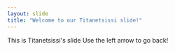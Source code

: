 ```yaml
---
layout: slide
title: "Welcome to our Titanetsissi slide!"
---
```

This is Titanetsissi's slide
Use the left arrow to go back!